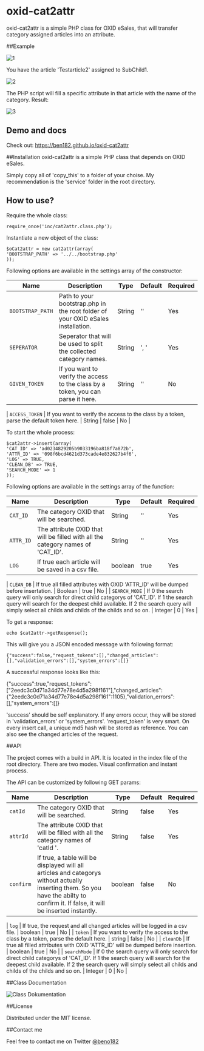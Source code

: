 # oxid-cat2attr

oxid-cat2attr is a simple PHP class for OXID eSales, that will transfer category assigned articles into an attribute.

##Example

![1](/images/1.jpg?raw=true "1")

You have the article 'Testarticle2' assigned to SubChild1.

![2](/images/2.jpg?raw=true "2")

The PHP script will fill a specific attribute in that article with the name of the category.
Result:

![3](/images/3.jpg?raw=true "3")

## Demo and docs
Check out: https://ben182.github.io/oxid-cat2attr

##Installation
oxid-cat2attr is a simple PHP class that depends on OXID eSales.

Simply copy all of 'copy_this' to a folder of your choise. My recommendation is the 'service' folder in the root directory.

## How to use?

Require the whole class:
```
require_once('inc/cat2attr.class.php');
```

Instantiate a new object of the class:

```
$oCat2attr = new cat2attr(array(
'BOOTSTRAP_PATH' => '../../bootstrap.php'
));
```

Following options are available in the settings array of the constructor:

| Name | Description | Type | Default | Required |
|------|-------------|------|---------|----------|
| `BOOTSTRAP_PATH` | Path to your bootstrap.php in the root folder of your OXID eSales installation. | String | '' | Yes |
| `SEPERATOR` | Seperator that will be used to split the collected category names. | String | ', ' | Yes |
| `GIVEN_TOKEN` | If you want to verify the access to the class by a token, you can parse it here. | String | '' | No |

| `ACCESS_TOKEN` | If you want to verify the access to the class by a token, parse the default token here. | String | false | No |

To start the whole process:

```
$cat2attr->insert(array(
'CAT_ID' => 'ad0234829205b9033196ba818f7a872b',
'ATTR_ID' => '098f6bcd4621d373cade4e832627b4f6',
'LOG' => TRUE,
'CLEAN_DB' => TRUE,
'SEARCH_MODE' => 1
));
```

Following options are available in the settings array of the function:

| Name | Description | Type | Default | Required |
|------|-------------|------|---------|----------|
| `CAT_ID` | The category OXID that will be searched. | String | '' | Yes |
| `ATTR_ID` | The attribute OXID that will be filled with all the category names of 'CAT_ID'. | String | '' | Yes |
| `LOG` | If true each article will be saved in a csv file. | boolean | true | Yes |

| `CLEAN_DB` | If true all filled attributes with OXID 'ATTR_ID' will be dumped before insertation. | Boolean | true | No |
| `SEARCH_MODE` | If 0 the search query will only search for direct child categorys of 'CAT_ID'. If 1 the search query will search for the deepest child available. If 2 the search query will simply select all childs and childs of the childs and so on. | Integer | 0 | Yes |

To get a response:

```
echo $cat2attr->getResponse();
```

This will give you a JSON encoded message with following format:

```
{"success":false,"request_tokens":[],"changed_articles":[],"validation_errors":[],"system_errors":[]}
```

A successful response looks like this:

{"success":true,"request_tokens":["2eedc3c0d71a34d77e78e4d5a298f161"],"changed_articles":{"2eedc3c0d71a34d77e78e4d5a298f161":1105},"validation_errors":[],"system_errors":[]}

'success' should be self explanatory. If any errors occur, they will be stored in 'validation_errors' or 'system_errors'. 'request_token' is very smart. On every insert call, a unique md5 hash will be stored as reference. You can also see the changed articles of the request.

##API

The project comes with a build in API. It is located in the index file of the root directory. There are two modes. Visual confirmation and instant process.

The API can be customized by following GET params:

| Name | Description | Type | Default | Required |
|------|-------------|------|---------|----------|
| `catId` | The category OXID that will be searched. | String | false | Yes |
| `attrId` | The attribute OXID that will be filled with all the category names of 'catId '. | String | false | Yes |
| `confirm` | If true, a table will be displayed will all articles and categorys without actually inserting them. So you have the abilty to confirm it. If false, it will be inserted instantly. | boolean | false | No |

| `log` | If true, the request and all changed articles will be logged in a csv file. | boolean | true | No |
| `token` |  If you want to verify the access to the class by a token, parse the default here. | string | false | No |
| `cleanDb` |  If true all filled attributes with OXID 'ATTR_ID' will be dumped before insertion. | boolean | true | No |
| `searchMode` | If 0 the search query will only search for direct child categorys of 'CAT_ID'. If 1 the search query will search for the deepest child available. If 2 the search query will simply select all childs and childs of the childs and so on. | Integer | 0 | No |

##Class Documentation

![Class Dokumentation](/images/class.jpg?raw=true "class")

##License

Distributed under the MIT license.

##Contact me

Feel free to contact me on Twitter [@beno182](https://twitter.com/beno182)
